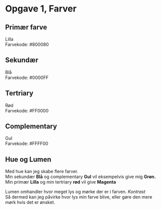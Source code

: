 
# Opgave 1, Farver

## Primær farve
Lilla \
Farvekode: #800080

## Sekundær 
Blå \
Farvekode: #0000FF


## Tertriary
Rød \
Farvekode: #FF0000

## Complementary
Gul \
Farvekode: #FFFF00

## Hue og Lumen
Med hue kan jeg skabe flere farver. \
Min sekundær **Blå** og complementary **Gul** vil eksempelvis give mig **Grøn.** \
Min primær **Lilla** og min tertriary **rød** vil give **Magenta** 

Lumen omhandler hvor meget lys og mørke der er i farven. *Kontrast* \
Så dermed kan jeg påvirke hvor lys min farve blive, eller gøre den mere mørk hvis det er ønsket. 

